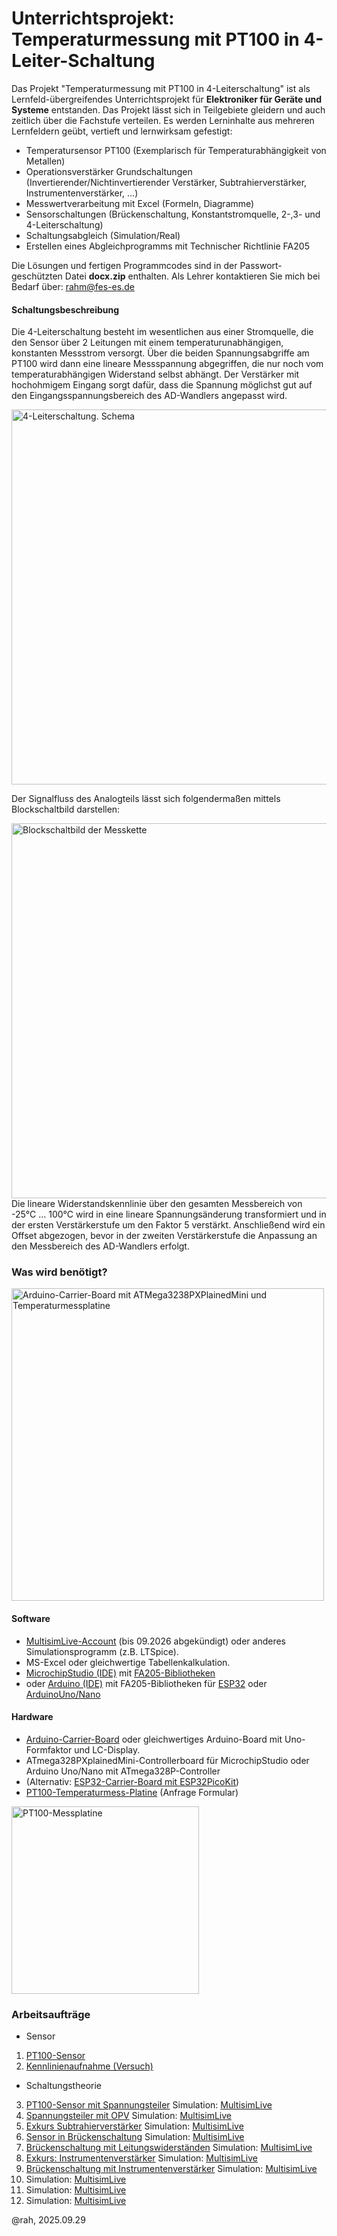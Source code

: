 # Unterrichtsprojekt: Temperaturmessung mit PT100 in 4-Leiter-Schaltung
Das Projekt "Temperaturmessung mit PT100 in 4-Leiterschaltung" ist als Lernfeld-übergreifendes Unterrichtsprojekt für **Elektroniker für Geräte und Systeme** entstanden. Das Projekt lässt sich in Teilgebiete gleidern und auch zeitlich über die Fachstufe verteilen. Es werden Lerninhalte aus mehreren Lernfeldern geübt, vertieft und lernwirksam gefestigt:
+ Temperatursensor PT100 (Exemplarisch für Temperaturabhängigkeit von Metallen)
+ Operationsverstärker Grundschaltungen (Invertierender/Nichtinvertierender Verstärker, Subtrahierverstärker, Instrumentenverstärker, ...)
+ Messwertverarbeitung mit Excel (Formeln, Diagramme)
+ Sensorschaltungen (Brückenschaltung, Konstantstromquelle, 2-,3- und 4-Leiterschaltung)
+ Schaltungsabgleich (Simulation/Real)
+ Erstellen eines Abgleichprogramms mit Technischer Richtlinie FA205

Die Lösungen und fertigen Programmcodes sind in der Passwort-geschützten Datei **docx.zip** enthalten. Als Lehrer kontaktieren Sie mich bei Bedarf über: rahm@fes-es.de

#### Schaltungsbeschreibung
Die 4-Leiterschaltung besteht im wesentlichen aus einer Stromquelle, die den Sensor über 2 Leitungen mit einem temperaturunabhängigen, konstanten Messstrom versorgt. Über die beiden Spannungsabgriffe am PT100 wird dann eine lineare Messspannung abgegriffen, die nur noch vom temperaturabhängigen Widerstand selbst abhängt. Der Verstärker mit hochohmigem Eingang sorgt dafür, dass die Spannung möglichst gut auf den Eingangsspannungsbereich des AD-Wandlers angepasst wird. 

<img width="600" alt="4-Leiterschaltung. Schema" src="https://github.com/user-attachments/assets/7263ae91-febd-4821-a0ea-012f24b9749e" />

Der Signalfluss des Analogteils lässt sich folgendermaßen mittels Blockschaltbild darstellen:

<img width="600" alt="Blockschaltbild der Messkette" src="https://github.com/user-attachments/assets/782025e0-17fb-40f1-b05c-de2a26e3d6ca" /><br>
Die lineare Widerstandskennlinie über den gesamten Messbereich von -25°C ... 100°C wird in eine lineare Spannungsänderung transformiert und in der ersten Verstärkerstufe um den Faktor 5 verstärkt. Anschließend wird ein Offset abgezogen, bevor in der zweiten Verstärkerstufe die Anpassung an den Messbereich des AD-Wandlers erfolgt.

### **Was wird benötigt?**
<img src="https://github.com/user-attachments/assets/c56eee07-a990-43ef-b775-0674f715a58f" alt="Arduino-Carrier-Board mit ATMega3238PXPlainedMini und Temperaturmessplatine" width="500">

#### **Software**
+ <a href="https://www.multisim.com/">MultisimLive-Account</a> (bis 09.2026 abgekündigt) oder anderes Simulationsprogramm (z.B. LTSpice).
+ MS-Excel oder gleichwertige Tabellenkalkulation.
+ <a href ="https://www.microchip.com/en-us/tools-resources/develop/microchip-studio">MicrochipStudio (IDE)</a>
 mit <a href ="https://github.com/feslehrer/FA205.git">FA205-Bibliotheken</a>
+ oder <a href="https://www.arduino.cc/en/software/?_gl=1*sbuq35*_up*MQ..*_ga*MjU4NDg3MTE4LjE3NTg3NDcyOTA.*_ga_NEXN8H46L5*czE3NTg3NDcyOTAkbzEkZzAkdDE3NTg3NDcyOTAkajYwJGwwJGgxNDgzNTc4MjM2#ide">Arduino (IDE)</a>
mit FA205-Bibliotheken für <a href="https://github.com/feslehrer/FA205-ESP32.git">ESP32</a>
oder <a href="https://github.com/feslehrer/FA205_Library_for_Arduino.git">ArduinoUno/Nano</a>

#### **Hardware**
+ <a href="https://ase-schlierbach.de/produkt/arduino-carrier-board_fertigprodukt/">Arduino-Carrier-Board</a> oder
  gleichwertiges Arduino-Board mit Uno-Formfaktor und LC-Display.
+ ATmega328PXplainedMini-Controllerboard für MicrochipStudio oder Arduino Uno/Nano mit ATmega328P-Controller
+ (Alternativ: <a href="https://ase-schlierbach.de/produkt/esp32-carrier-board-v1-5/">ESP32-Carrier-Board mit ESP32PicoKit</a>)
+ <a href="https://ase-schlierbach.de/kontakt/">PT100-Temperaturmess-Platine</a> (Anfrage Formular)
<img src="https://github.com/user-attachments/assets/25e51c46-99d9-4df9-ba7d-5bb1d87641d1" alt="PT100-Messplatine" width="300">

### **Arbeitsaufträge**
+ Sensor
1. <a href="https://github.com/feslehrer/Temperaturmessung_4L/blob/main/0_Sensor_PT100/1_2_1_Temperaturmessung_mit_PT100_FTM1.pdf">PT100-Sensor</a>
2. <a href="https://github.com/feslehrer/Temperaturmessung_4L/blob/main/0_Sensor_PT100/1_8_1_Tempabhaengigkeit_von_Metallen_LF1.pdf">Kennlinienaufnahme (Versuch)</a>
+ Schaltungstheorie
3. <a href="https://github.com/feslehrer/Temperaturmessung_4L/blob/main/1_Schaltungstheorie/1_1_PT100_Sensor_mit_Spannungsteiler.pdf">PT100-Sensor mit Spannungsteiler</a> Simulation: <a href="https://www.multisim.com/content/ztNrqoLsVMBNv6kWRXQJ3Y/1_1_pt100-sensor_spannungsteiler/open/">MultisimLive</a>
4. <a href="https://github.com/feslehrer/Temperaturmessung_4L/blob/main/1_Schaltungstheorie/1_2_PT100_Sensor_mit_Spannungsteiler_und_OPV.pdf">Spannungsteiler mit OPV</a> Simulation: <a href="https://kurzelinks.de/pd39">MultisimLive</a>
5. <a href="https://github.com/feslehrer/Temperaturmessung_4L/blob/main/1_Schaltungstheorie/1_3_1_Exkurs_Subtrahierverstaerker.pdf">Exkurs Subtrahierverstärker</a> Simulation: <a href="https://kurzelinks.de/od7v">MultisimLive</a>
6. <a href="https://github.com/feslehrer/Temperaturmessung_4L/blob/main/1_Schaltungstheorie/1_3_2_1_PT100_Sensor_mit_Brueckenschaltung_ohne_RLtg.pdf">Sensor in Brückenschaltung</a> Simulation: <a href="https://kurzlinks.de/k2ep">MultisimLive</a>
7. <a href="https://github.com/feslehrer/Temperaturmessung_4L/blob/main/1_Schaltungstheorie/1_3_2_PT100_Sensor_mit_Brueckenschaltung.pdf">Brückenschaltung mit Leitungswiderständen</a> Simulation: <a href="https://kurzelinks.de/1xkf">MultisimLive</a>
8. <a href="https://github.com/feslehrer/Temperaturmessung_4L/blob/main/1_Schaltungstheorie/1_4_1_Exkurs_Instrumentenverstaerker.pdf">Exkurs: Instrumentenverstärker</a> Simulation: <a href="https://kurzelinks.de/ydv8">MultisimLive</a>
9. <a href="https://github.com/feslehrer/Temperaturmessung_4L/blob/main/1_Schaltungstheorie/1_4_2_PT100_Sensor_mit_Instrumentenverstaerker.pdf">Brückenschaltung mit Instrumentenverstärker</a> Simulation: <a href="https://kurzelinks.de/4v5m">MultisimLive</a>
10. <a href=""></a> Simulation: <a href="">MultisimLive</a>
11. <a href=""></a> Simulation: <a href="">MultisimLive</a>
12. <a href=""></a> Simulation: <a href="">MultisimLive</a>





@rah, 2025.09.29
